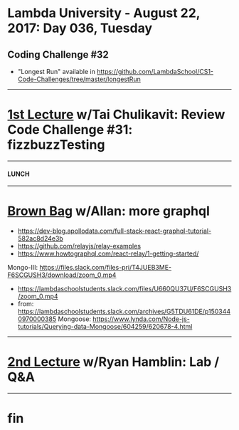# Lambda University - August 22, 2017: Day 036, Tuesday
## Coding Challenge #32
- "Longest Run" available in https://github.com/LambdaSchool/CS1-Code-Challenges/tree/master/longestRun
***
# [1st Lecture](https://youtu.be/-knrJcFaq-U) w/Tai Chulikavit: Review Code Challenge #31: fizzbuzzTesting

***
#### LUNCH
***
# [Brown Bag](https://youtu.be/ddGwdHOx-aA) w/Allan: more graphql
- https://dev-blog.apollodata.com/full-stack-react-graphql-tutorial-582ac8d24e3b
- https://github.com/relayjs/relay-examples
- https://www.howtographql.com/react-relay/1-getting-started/

Mongo-III: https://files.slack.com/files-pri/T4JUEB3ME-F6SCGUSH3/download/zoom_0.mp4
- https://lambdaschoolstudents.slack.com/files/U660QU37U/F6SCGUSH3/zoom_0.mp4
- from: https://lambdaschoolstudents.slack.com/archives/G5TDU61DE/p1503440970000385
Mongoose: https://www.lynda.com/Node-js-tutorials/Querying-data-Mongoose/604259/620678-4.html

***
# [2nd Lecture](https://youtu.be/QcvC2CPHFv8) w/Ryan Hamblin: Lab / Q&A
***
# fin

